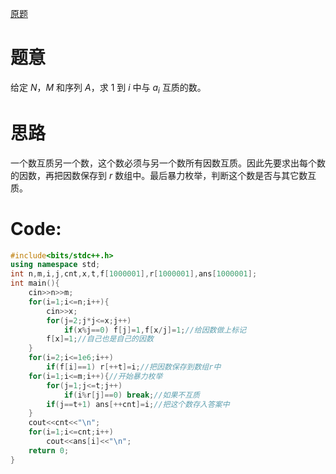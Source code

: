 [原题](https://www.luogu.com.cn/problem/AT_abc215_d)
# 题意
给定 $N$，$M$ 和序列 $A$，求 $1$ 到 $i$ 中与 $a_i$ 互质的数。
# 思路
一个数互质另一个数，这个数必须与另一个数所有因数互质。因此先要求出每个数的因数，再把因数保存到 $r$ 数组中。最后暴力枚举，判断这个数是否与其它数互质。
# Code:
```cpp
#include<bits/stdc++.h>
using namespace std;
int n,m,i,j,cnt,x,t,f[1000001],r[1000001],ans[1000001];
int main(){
    cin>>n>>m;
    for(i=1;i<=n;i++){
        cin>>x;
        for(j=2;j*j<=x;j++)
            if(x%j==0) f[j]=1,f[x/j]=1;//给因数做上标记
        f[x]=1;//自己也是自己的因数
    }
    for(i=2;i<=1e6;i++)
        if(f[i]==1) r[++t]=i;//把因数保存到数组r中
    for(i=1;i<=m;i++){//开始暴力枚举
        for(j=1;j<=t;j++)
            if(i%r[j]==0) break;//如果不互质
        if(j==t+1) ans[++cnt]=i;//把这个数存入答案中
    }
    cout<<cnt<<"\n";
    for(i=1;i<=cnt;i++)
        cout<<ans[i]<<"\n";
    return 0;
}
```